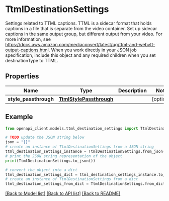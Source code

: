 # TtmlDestinationSettings

Settings related to TTML captions. TTML is a sidecar format that holds captions in a file that is separate from the video container. Set up sidecar captions in the same output group, but different output from your video. For more information, see https://docs.aws.amazon.com/mediaconvert/latest/ug/ttml-and-webvtt-output-captions.html. When you work directly in your JSON job specification, include this object and any required children when you set destinationType to TTML.

## Properties

Name | Type | Description | Notes
------------ | ------------- | ------------- | -------------
**style_passthrough** | [**TtmlStylePassthrough**](TtmlStylePassthrough.md) |  | [optional] 

## Example

```python
from openapi_client.models.ttml_destination_settings import TtmlDestinationSettings

# TODO update the JSON string below
json = "{}"
# create an instance of TtmlDestinationSettings from a JSON string
ttml_destination_settings_instance = TtmlDestinationSettings.from_json(json)
# print the JSON string representation of the object
print(TtmlDestinationSettings.to_json())

# convert the object into a dict
ttml_destination_settings_dict = ttml_destination_settings_instance.to_dict()
# create an instance of TtmlDestinationSettings from a dict
ttml_destination_settings_from_dict = TtmlDestinationSettings.from_dict(ttml_destination_settings_dict)
```
[[Back to Model list]](../README.md#documentation-for-models) [[Back to API list]](../README.md#documentation-for-api-endpoints) [[Back to README]](../README.md)


